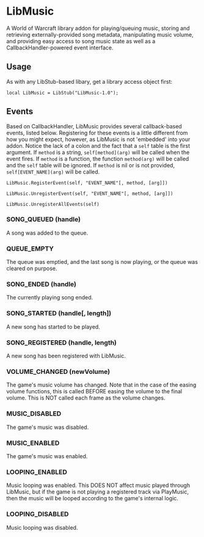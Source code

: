 # LibMusic
A World of Warcraft library addon for playing/queuing music, storing and retrieving externally-provided song metadata, manipulating music volume, and providing easy access to song music state as well as a CallbackHandler-powered event interface.


## Usage
As with any LibStub-based libary, get a library access object first:

`local LibMusic = LibStub("LibMusic-1.0");`


## Events
Based on CallbackHandler, LibMusic provides several callback-based events, listed below. Registering for these events is a little different from how you might expect, however, as LibMusic is not 'embedded' into your addon. Notice the lack of a colon and the fact that a `self` table is the first argument. If `method` is a string, `self[method](arg)` will be called when the event fires. If `method` is a function, the function `method(arg)` will be called and the `self` table will be ignored. If `method` is nil or is not provided, `self[EVENT_NAME](arg)` will be called.

`LibMusic.RegisterEvent(self, "EVENT_NAME"[, method, [arg]])`

`LibMusic.UnregisterEvent(self, "EVENT_NAME"[, method, [arg]])`

`LibMusic.UnregisterAllEvents(self)`

### SONG_QUEUED (handle)
A song was added to the queue.

### QUEUE_EMPTY
The queue was emptied, and the last song is now playing, or the queue was cleared on purpose.

### SONG_ENDED (handle)
The currently playing song ended.

### SONG_STARTED (handle[, length])
A new song has started to be played.

### SONG_REGISTERED (handle, length)
A new song has been registered with LibMusic.

### VOLUME_CHANGED (newVolume)
The game's music volume has changed. Note that in the case of the easing volume functions, this is called BEFORE easing the volume to the final volume. This is NOT called each frame as the volume changes.

### MUSIC_DISABLED
The game's music was disabled.

### MUSIC_ENABLED
The game's music was enabled.

### LOOPING_ENABLED
Music looping was enabled. This DOES NOT affect music played through LibMusic, but if the game is not playing a registered track via PlayMusic, then the music will be looped according to the game's internal logic.

### LOOPING_DISABLED
Music looping was disabled.
